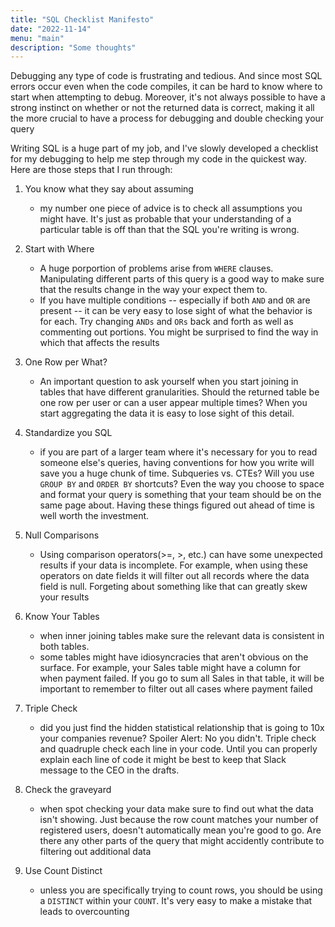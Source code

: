 ```yaml
---
title: "SQL Checklist Manifesto"
date: "2022-11-14"
menu: "main"
description: "Some thoughts"
---
```



Debugging any type of code is frustrating and tedious. And since most SQL errors occur even when the code compiles, it can be hard to know where to start when attempting to debug. Moreover, it's not always possible to have a strong instinct on whether or not the returned data is correct, making it all the more crucial to have a process for debugging and double checking your query

Writing SQL is a huge part of my job, and I've slowly developed a checklist for my debugging to help me step through my code in the quickest way. Here are those steps that I run through:


1. You know what they say about assuming
    - my number one piece of advice is to check all assumptions you might have. It's just as probable that your understanding of a particular table is off than that the SQL you're writing is wrong.

2. Start with Where
    - A huge porportion of problems arise from `WHERE` clauses. Manipulating different parts of this query is a good way to make sure that the results change in the way your expect them to.
    - If you have multiple conditions -- especially if both `AND` and `OR` are present -- it can be very easy to lose sight of what the behavior is for each. Try changing `ANDs` and `ORs` back and forth as well as commenting out portions. You might be surprised to find the way in which that affects the results

3. One Row per What?
    - An important question to ask yourself when you start joining in tables that have different granularities. Should the returned table be one row per user or can a user appear multiple times? When you start aggregating the data it is easy to lose sight of this detail.

4. Standardize you SQL
    - if you are part of a larger team where it's necessary for you to read someone else's queries, having conventions for how you write will save you a huge chunk of time. Subqueries vs. CTEs? Will you use `GROUP BY` and `ORDER BY` shortcuts? Even the way you choose to space and format your query is something that your team should be on the same page about. Having these things figured out ahead of time is well worth the investment.
5. Null Comparisons
    - Using comparison operators(>=, >, etc.) can have some unexpected results if your data is incomplete. For example, when using these operators on date fields it will filter out all records where the data field is null. Forgeting about something like that can greatly skew your results
6. Know Your Tables
    - when inner joining tables make sure the relevant data is consistent in both tables. 
    - some tables might have idiosyncracies that aren't obvious on the surface. For example, your Sales table might have a column for when payment failed. If you go to sum all Sales in that table, it will be important to remember to filter out all cases where payment failed
7. Triple Check
    - did you just find the hidden statistical relationship that is going to 10x your companies revenue? Spoiler Alert: No you didn't. Triple check and quadruple check each line in your code. Until you can properly explain each line of code it might be best to keep that Slack message to the CEO in the drafts.
8. Check the graveyard
    - when spot checking your data make sure to find out what the data isn't showing. Just because the row count matches your number of registered users, doesn't automatically mean you're good to go. Are there any other parts of the query that might accidently contribute to filtering out additional data
9. Use Count Distinct
    - unless you are specifically trying to count rows, you should be using a `DISTINCT` within your `COUNT`. It's very easy to make a mistake that leads to overcounting


